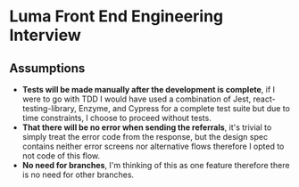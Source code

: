 # Luma Front End Engineering Interview

## Assumptions
- **Tests will be made manually after the development is complete**, if I were to go with TDD I would have used a combination of Jest, react-testing-library, Enzyme, and Cypress for a complete test suite but due to time constraints, I choose to proceed without tests.
- **That there will be no error when sending the referrals**, it's trivial to simply treat the error code from the response, but the design spec contains neither error screens nor alternative flows therefore I opted to not code of this flow.
- **No need for branches**, I'm thinking of this as one feature therefore there is no need for other branches.